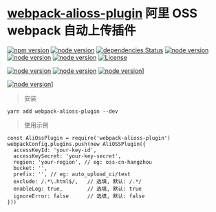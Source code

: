 # [webpack-alioss-plugin](https://github.com/borenXue/webpack-alioss-plugin.git) 阿里 OSS webpack 自动上传插件

[![npm version](https://img.shields.io/npm/v/webpack.svg)](https://npmjs.com/package/webpack-alioss-plugin)
[![node version](https://img.shields.io/node/v/webpack-alioss-plugin.svg)](https://nodejs.org)
[![dependencies Status](https://david-dm.org/borenxue/webpack-alioss-plugin/status.svg)](https://david-dm.org/borenxue/webpack-alioss-plugin)
[![node version](https://img.shields.io/travis/borenXue/webpack-alioss-plugin/master.svg)](https://travis-ci.org/borenXue/webpack-alioss-plugin)
[![node version](https://ci.appveyor.com/api/projects/status/github/borenXue/webpack-alioss-plugin?svg=true&branch=master)](https://ci.appveyor.com/project/borenXue/webpack-alioss-plugin/branch/master)
[![node version](https://img.shields.io/coveralls/borenXue/webpack-alioss-plugin.svg)](https://coveralls.io/r/borenXue/webpack-alioss-plugin)
<a href="https://github.com/borenXue/webpack-alioss-plugin/blob/master/LICENCE"><img src="https://img.shields.io/npm/l/webpack-alioss-plugin.svg" alt="License"></a>

[![node version](https://img.shields.io/travis/borenXue/webpack-alioss-plugin/master.svg)](https://travis-ci.org/borenXue/webpack-alioss-plugin)
[![node version](https://img.shields.io/npm/dm/webpack-alioss-plugin.svg)](ttps://npmjs.com/package/webpack-alioss-plugin)
[![node version](https://badges.gitter.im/borenXue/webpack-alioss-plugin.svg)](https://gitter.im/borenXue/webpack-alioss-plugin)]

<!--circleci-->
[![node version](https://circleci.com/gh/borenXue/webpack-alioss-plugin/tree/master.svg?style=svg)](https://gitter.im/borenXue/webpack-alioss-plugin)]

> 安装

```
yarn add webpack-alioss-plugin --dev
```

> 使用示例

```
const AliOssPlugin = require('webpack-alioss-plugin')
webpackConfig.plugins.push(new AliOSSPlugin({
  accessKeyId: 'your-key-id',
  accessKeySecret: 'your-key-secret',
  region: 'your-region', // eg: oss-cn-hangzhou
  bucket: '',
  prefix: '', // eg: auto_upload_ci/test
  exclude: /.*\.html$/,   // 选填, 默认: /.*/
  enableLog: true,        // 选填, 默认: true
  ignoreError: false      // 选填, 默认: false
}))
```
